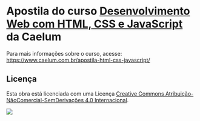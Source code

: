 # Apostila do curso [Desenvolvimento Web com HTML, CSS e JavaScript](https://www.caelum.com.br/apostila-html-css-javascript/) da Caelum

Para mais informações sobre o curso, acesse: https://www.caelum.com.br/apostila-html-css-javascript/

## Licença

Esta obra está licenciada com uma Licença [Creative Commons Atribuição-NãoComercial-SemDerivações 4.0 Internacional](http://creativecommons.org/licenses/by-nc-nd/4.0/).

![](https://i.creativecommons.org/l/by-nc-nd/4.0/88x31.png)
